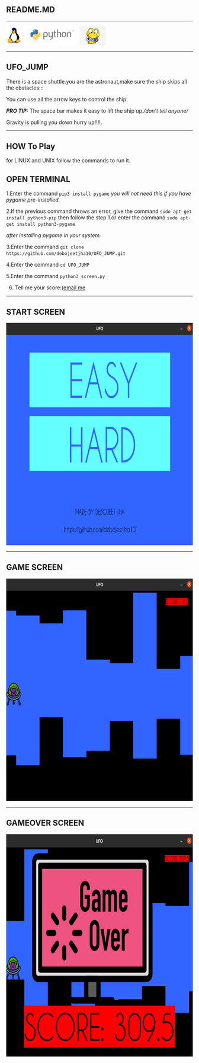 ## README.MD
___
<img src=img/linux.jpeg
alt = "linux"
height = 50px
wight = 50px
/>
<img src=img/python.png
alt = "python"
height = 50px
wight = 60px
/>
<img src=img/pygame.jpeg
alt = "pygame"
height = 50px
wight = 60px
/>
___
## UFO_JUMP

There is a space shuttle.you are the astronaut,make sure the ship skips all the obstacles:::

You can use all the arrow keys to control the ship.

***PRO TIP:*** The space bar makes it easy to lift the ship up._/*don’t tell anyone*/_

Gravity is pulling you down hurry up!!!!.
___

## HOW To Play

 for LINUX and UNIX follow the commands to run it. 
 <h2>OPEN TERMINAL</h2>
 
  1.Enter the command `pip3 install pygame` *you will not need this if you have pygame pre-installed.*
     
  2.If the previous command throws an error, give the command `sudo apt-get install python3-pip` then follow the step 1.or enter the command `sudo apt-get install python3-pygame`
  
  *after installing pygame in your system.*
     
  3.Enter the command `git clone https://github.com/debojeetjha10/UFO_JUMP.git`
     
  4.Enter the command `cd UFO_JUMP`
     
  5.Enter the command  `python3 screen.py`

  6. Tell me your score:)<a href = "mailto:debojeetjha@gmail.com" target = "_blank">email me</a>

___
## START SCREEN
<img src="img/game_screens/start.png"
alt = "start screen"
 height = 600px
 weight = 2000px>
 ___
 ## GAME SCREEN
 <img src="img/game_screens/game.png"
alt = "game screen"
 height = 600px
 weight = 2000px>
  ___
 ## GAMEOVER SCREEN
 <img src="img/game_screens/gameover.png"
alt = "gameover screen"
 height = 600px
 weight = 2000px>
 

